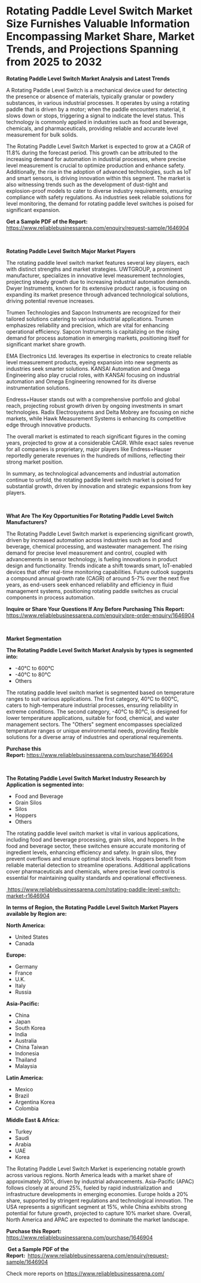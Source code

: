 <p><h1>Rotating Paddle Level Switch Market Size Furnishes Valuable Information Encompassing Market Share, Market Trends, and Projections Spanning from 2025 to 2032</h1></p><p><strong>Rotating Paddle Level Switch Market Analysis and Latest Trends</strong></p>
<p><p>A Rotating Paddle Level Switch is a mechanical device used for detecting the presence or absence of materials, typically granular or powdery substances, in various industrial processes. It operates by using a rotating paddle that is driven by a motor; when the paddle encounters material, it slows down or stops, triggering a signal to indicate the level status. This technology is commonly applied in industries such as food and beverage, chemicals, and pharmaceuticals, providing reliable and accurate level measurement for bulk solids.</p><p>The Rotating Paddle Level Switch Market is expected to grow at a CAGR of 11.8% during the forecast period. This growth can be attributed to the increasing demand for automation in industrial processes, where precise level measurement is crucial to optimize production and enhance safety. Additionally, the rise in the adoption of advanced technologies, such as IoT and smart sensors, is driving innovation within this segment. The market is also witnessing trends such as the development of dust-tight and explosion-proof models to cater to diverse industry requirements, ensuring compliance with safety regulations. As industries seek reliable solutions for level monitoring, the demand for rotating paddle level switches is poised for significant expansion.</p></p>
<p><strong>Get a Sample PDF of the Report:&nbsp;</strong> <a href="https://www.reliablebusinessarena.com/enquiry/request-sample/1646904?utm_campaign=2984&utm_medium=2&utm_source=Github&utm_content=ia&utm_term=06042025&utm_id=rotating-paddle-level-switch">https://www.reliablebusinessarena.com/enquiry/request-sample/1646904</a></p>
<p>&nbsp;</p>
<p><strong>Rotating Paddle Level Switch Major Market Players</strong></p>
<p><p>The rotating paddle level switch market features several key players, each with distinct strengths and market strategies. UWTGROUP, a prominent manufacturer, specializes in innovative level measurement technologies, projecting steady growth due to increasing industrial automation demands. Dwyer Instruments, known for its extensive product range, is focusing on expanding its market presence through advanced technological solutions, driving potential revenue increases.</p><p>Trumen Technologies and Sapcon Instruments are recognized for their tailored solutions catering to various industrial applications. Trumen emphasizes reliability and precision, which are vital for enhancing operational efficiency. Sapcon Instruments is capitalizing on the rising demand for process automation in emerging markets, positioning itself for significant market share growth.</p><p>EMA Electronics Ltd. leverages its expertise in electronics to create reliable level measurement products, eyeing expansion into new segments as industries seek smarter solutions. KANSAI Automation and Omega Engineering also play crucial roles, with KANSAI focusing on industrial automation and Omega Engineering renowned for its diverse instrumentation solutions.</p><p>Endress+Hauser stands out with a comprehensive portfolio and global reach, projecting robust growth driven by ongoing investments in smart technologies. Radix Electrosystems and Delta Mobrey are focusing on niche markets, while Hawk Measurement Systems is enhancing its competitive edge through innovative products.</p><p>The overall market is estimated to reach significant figures in the coming years, projected to grow at a considerable CAGR. While exact sales revenue for all companies is proprietary, major players like Endress+Hauser reportedly generate revenues in the hundreds of millions, reflecting their strong market position.</p><p>In summary, as technological advancements and industrial automation continue to unfold, the rotating paddle level switch market is poised for substantial growth, driven by innovation and strategic expansions from key players.</p></p>
<p>&nbsp;</p>
<p><strong>What Are The Key Opportunities For Rotating Paddle Level Switch Manufacturers?</strong></p>
<p><p>The Rotating Paddle Level Switch market is experiencing significant growth, driven by increased automation across industries such as food and beverage, chemical processing, and wastewater management. The rising demand for precise level measurement and control, coupled with advancements in sensor technology, is fueling innovations in product design and functionality. Trends indicate a shift towards smart, IoT-enabled devices that offer real-time monitoring capabilities. Future outlook suggests a compound annual growth rate (CAGR) of around 5-7% over the next five years, as end-users seek enhanced reliability and efficiency in fluid management systems, positioning rotating paddle switches as crucial components in process automation.</p></p>
<p><strong>Inquire or Share Your Questions If Any Before Purchasing This Report:</strong> <a href="https://www.reliablebusinessarena.com/enquiry/pre-order-enquiry/1646904?utm_campaign=2984&utm_medium=2&utm_source=Github&utm_content=ia&utm_term=06042025&utm_id=rotating-paddle-level-switch">https://www.reliablebusinessarena.com/enquiry/pre-order-enquiry/1646904</a></p>
<p>&nbsp;</p>
<p><strong>Market Segmentation</strong></p>
<p><strong>The Rotating Paddle Level Switch Market Analysis by types is segmented into:</strong></p>
<p><ul><li>-40°C to 600°C</li><li>-40°C to 80°C</li><li>Others</li></ul></p>
<p><p>The rotating paddle level switch market is segmented based on temperature ranges to suit various applications. The first category, 40°C to 600°C, caters to high-temperature industrial processes, ensuring reliability in extreme conditions. The second category, -40°C to 80°C, is designed for lower temperature applications, suitable for food, chemical, and water management sectors. The "Others" segment encompasses specialized temperature ranges or unique environmental needs, providing flexible solutions for a diverse array of industries and operational requirements.</p></p>
<p><strong>Purchase this Report:&nbsp;</strong><a href="https://www.reliablebusinessarena.com/purchase/1646904?utm_campaign=2984&utm_medium=2&utm_source=Github&utm_content=ia&utm_term=06042025&utm_id=rotating-paddle-level-switch">https://www.reliablebusinessarena.com/purchase/1646904</a></p>
<p>&nbsp;</p>
<p><strong>The Rotating Paddle Level Switch Market Industry Research by Application is segmented into:</strong></p>
<p><ul><li>Food and Beverage</li><li>Grain Silos</li><li>Silos</li><li>Hoppers</li><li>Others</li></ul></p>
<p><p>The rotating paddle level switch market is vital in various applications, including food and beverage processing, grain silos, and hoppers. In the food and beverage sector, these switches ensure accurate monitoring of ingredient levels, enhancing efficiency and safety. In grain silos, they prevent overflows and ensure optimal stock levels. Hoppers benefit from reliable material detection to streamline operations. Additional applications cover pharmaceuticals and chemicals, where precise level control is essential for maintaining quality standards and operational effectiveness.</p></p>
<p><a href="https://www.reliablebusinessarena.com/rotating-paddle-level-switch-market-r1646904?utm_campaign=2984&utm_medium=2&utm_source=Github&utm_content=ia&utm_term=06042025&utm_id=rotating-paddle-level-switch">&nbsp;https://www.reliablebusinessarena.com/rotating-paddle-level-switch-market-r1646904</a></p>
<p><strong>In terms of Region, the Rotating Paddle Level Switch Market Players available by Region are:</strong></p>
<p>
    <p> <strong> North America: </strong>
        <ul>
            <li>United States</li>
            <li>Canada</li>
        </ul>
        </p> 
    <p> <strong> Europe: </strong>
        <ul>
            <li>Germany</li>
            <li>France</li>
            <li>U.K.</li>
            <li>Italy</li>
            <li>Russia</li>
        </ul>
        </p> 
    <p> <strong> Asia-Pacific: </strong>
        <ul>
            <li>China</li>
            <li>Japan</li>
            <li>South Korea</li>
            <li>India</li>
            <li>Australia</li>
            <li>China Taiwan</li>
            <li>Indonesia</li>
            <li>Thailand</li>
            <li>Malaysia</li>
        </ul>
        </p> 
    <p> <strong> Latin America: </strong>
        <ul>
            <li>Mexico</li>
            <li>Brazil</li>
            <li>Argentina Korea</li>
            <li>Colombia</li>
        </ul>
        </p> 
    <p> <strong> Middle East & Africa: </strong>
        <ul>
            <li>Turkey</li>
            <li>Saudi</li>
            <li>Arabia</li>
            <li>UAE</li>
            <li>Korea</li>
        </ul>
    </p>
    </p>
<p><p>The Rotating Paddle Level Switch Market is experiencing notable growth across various regions. North America leads with a market share of approximately 30%, driven by industrial advancements. Asia-Pacific (APAC) follows closely at around 25%, fueled by rapid industrialization and infrastructure developments in emerging economies. Europe holds a 20% share, supported by stringent regulations and technological innovation. The USA represents a significant segment at 15%, while China exhibits strong potential for future growth, projected to capture 10% market share. Overall, North America and APAC are expected to dominate the market landscape.</p></p>
<p><strong>Purchase this Report: </strong><a href="https://www.reliablebusinessarena.com/purchase/1646904?utm_campaign=2984&utm_medium=2&utm_source=Github&utm_content=ia&utm_term=06042025&utm_id=rotating-paddle-level-switch">https://www.reliablebusinessarena.com/purchase/1646904</a></p>
<p>&nbsp;<strong>Get a Sample PDF of the Report:&nbsp;&nbsp;</strong><a href="https://www.reliablebusinessarena.com/enquiry/request-sample/1646904?utm_campaign=2984&utm_medium=2&utm_source=Github&utm_content=ia&utm_term=06042025&utm_id=rotating-paddle-level-switch">https://www.reliablebusinessarena.com/enquiry/request-sample/1646904</a></p>
<p><strong></strong></p>
<p>Check more reports on <a href="https://www.reliablebusinessarena.com/?utm_campaign=2984&utm_medium=2&utm_source=Github&utm_content=ia&utm_term=06042025&utm_id=rotating-paddle-level-switch">https://www.reliablebusinessarena.com/</a></p>
